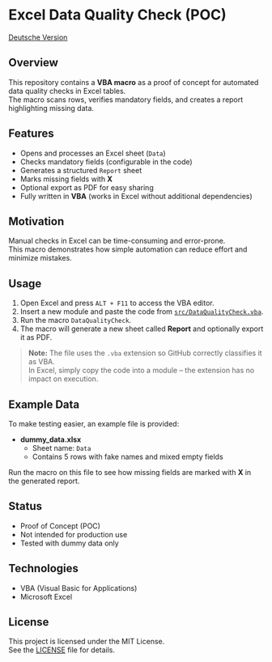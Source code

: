 # Excel Data Quality Check (POC)
[Deutsche Version](README.md)

## Overview
This repository contains a **VBA macro** as a proof of concept for automated data quality checks in Excel tables.  
The macro scans rows, verifies mandatory fields, and creates a report highlighting missing data.

## Features
- Opens and processes an Excel sheet (`Data`)
- Checks mandatory fields (configurable in the code)
- Generates a structured `Report` sheet
- Marks missing fields with **X**
- Optional export as PDF for easy sharing
- Fully written in **VBA** (works in Excel without additional dependencies)

## Motivation
Manual checks in Excel can be time-consuming and error-prone.  
This macro demonstrates how simple automation can reduce effort and minimize mistakes.

## Usage
1. Open Excel and press `ALT + F11` to access the VBA editor.  
2. Insert a new module and paste the code from [`src/DataQualityCheck.vba`](src/DataQualityCheck.vba).  
3. Run the macro `DataQualityCheck`.  
4. The macro will generate a new sheet called **Report** and optionally export it as PDF.  

> **Note:** The file uses the `.vba` extension so GitHub correctly classifies it as VBA.  
> In Excel, simply copy the code into a module – the extension has no impact on execution.

## Example Data
To make testing easier, an example file is provided:

- **dummy_data.xlsx**  
  - Sheet name: `Data`  
  - Contains 5 rows with fake names and mixed empty fields  

Run the macro on this file to see how missing fields are marked with **X** in the generated report.

## Status
- Proof of Concept (POC)  
- Not intended for production use  
- Tested with dummy data only  

## Technologies
- VBA (Visual Basic for Applications)  
- Microsoft Excel  

## License
This project is licensed under the MIT License.  
See the [LICENSE](LICENSE) file for details.
